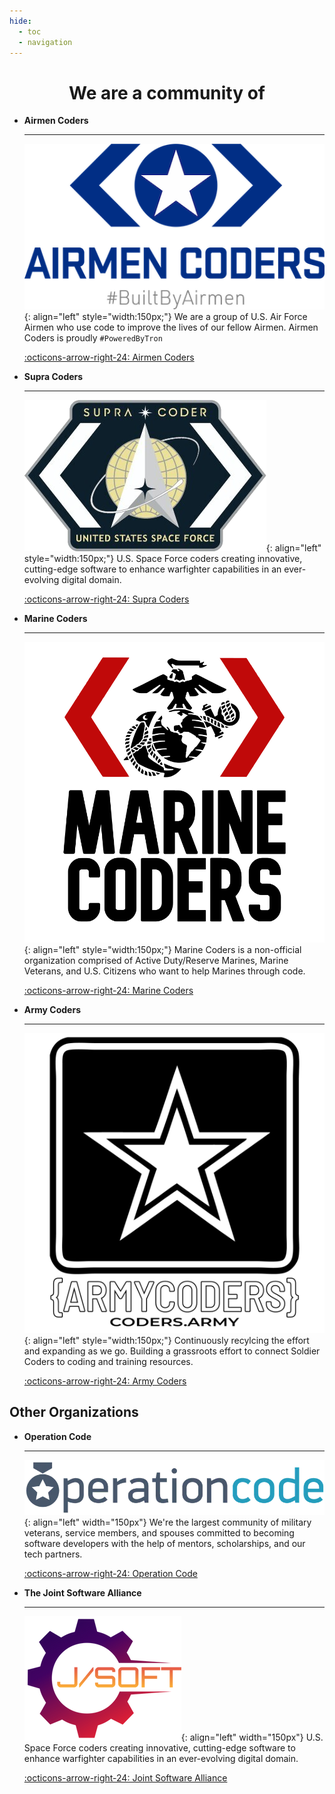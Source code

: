 ```yaml
---
hide:
  - toc
  - navigation
---
```


<h1 align="center" class="typerheader">
 We are a community of
  <a href="#" class="typewrite" data-period="2000" data-type='[ "Developers.", "Marines.", "Sailors.", "Engineers.", "Airmen.", "Guardians.", "Veterans."]'>
    <span class="wrap"></span>
  </a>
</h1>

<div class="grid cards" markdown>

-   __Airmen Coders__

    ---

    ![Airmen Coders Logo](assets/organizations/airmencoders.png){: align="left" style="width:150px;"}
    We are a group of U.S. Air Force Airmen who use code to improve the lives of our fellow Airmen. Airmen Coders is proudly `#PoweredByTron`

    [:octicons-arrow-right-24: Airmen Coders](https://airmencoders.us/)

-   __Supra Coders__

    ---
    ![Supra Coders Logo](assets/organizations/supracoders.png){: align="left" style="width:150px;"}
    U.S. Space Force coders creating innovative, cutting-edge software to enhance warfighter capabilities in an ever-evolving digital domain.

    [:octicons-arrow-right-24: Supra Coders](https://supracoders.us/)

-   __Marine Coders__

    ---
    ![Marine Coders Logo](assets/organizations/marinecoders_small_text_invert.png){: align="left" style="width:150px;"}
    Marine Coders is a non-official organization comprised of Active Duty/Reserve Marines, Marine Veterans, and U.S. Citizens who want to help Marines through code.

    [:octicons-arrow-right-24: Marine Coders](https://marines.dev)

-   __Army Coders__

    ---
    ![Army Coders Logos](assets/organizations/armycoders_logo1.png){: align="left" style="width:150px;"}
    Continuously recylcing the effort and expanding as we go. Building a grassroots effort to connect Soldier Coders to coding and training resources.

    [:octicons-arrow-right-24: Army Coders](https://coders.army/)

</div>


## Other Organizations

<div class="grid cards" markdown>

-   __Operation Code__

    ---

    ![Operation Code Logos](assets/organizations/large-blue-logo.webp){: align="left" width="150px"}
    We're the largest community of military veterans, service members, and spouses committed to becoming software developers with the help of mentors, scholarships, and our tech partners.

    [:octicons-arrow-right-24: Operation Code](https://operationcode.org/)

-   __The Joint Software Alliance__

    ---
    ![JSOFT Logos](assets/organizations/JSOFT_Logo_Color.webp){: align="left" width="150px"}
    U.S. Space Force coders creating innovative, cutting-edge software to enhance warfighter capabilities in an ever-evolving digital domain.

    [:octicons-arrow-right-24: Joint Software Alliance](https://supracoders.us/)


</div>
<style>
@media only screen and (max-width: 600px) {
    .md-typeset .grid {
        grid-gap: .4rem;
        display: grid;
        grid-template-columns: repeat(auto-fit,minmax(16rem,1fr));
        margin: 1em 0;
    }
}
@media only screen and (min-width: 600px) {
    .md-typeset .grid {
        grid-gap: .4rem;
        display: grid;
        grid-template-columns: repeat(auto-fit,minmax(20rem,1fr));
        margin: 1em 0;
    }
}
</style>

<script>
var TxtType = function(el, toRotate, period) {
        this.toRotate = toRotate;
        this.el = el;
        this.loopNum = 0;
        this.period = parseInt(period, 10) || 2000;
        this.txt = '';
        this.tick();
        this.isDeleting = false;
    };

    TxtType.prototype.tick = function() {
        var i = this.loopNum % this.toRotate.length;
        var fullTxt = this.toRotate[i];

        if (this.isDeleting) {
        this.txt = fullTxt.substring(0, this.txt.length - 1);
        } else {
        this.txt = fullTxt.substring(0, this.txt.length + 1);
        }

        this.el.innerHTML = '<span class="wrap">'+this.txt+'</span>';

        var that = this;
        var delta = 200 - Math.random() * 100;

        if (this.isDeleting) { delta /= 2; }

        if (!this.isDeleting && this.txt === fullTxt) {
        delta = this.period;
        this.isDeleting = true;
        } else if (this.isDeleting && this.txt === '') {
        this.isDeleting = false;
        this.loopNum++;
        delta = 500;
        }

        setTimeout(function() {
        that.tick();
        }, delta);
    };

    window.onload = function() {
        var elements = document.getElementsByClassName('typewrite');
        for (var i=0; i<elements.length; i++) {
            var toRotate = elements[i].getAttribute('data-type');
            var period = elements[i].getAttribute('data-period');
            if (toRotate) {
              new TxtType(elements[i], JSON.parse(toRotate), period);
            }
        }
        // INJECT CSS
        var css = document.createElement("style");
        css.type = "text/css";
        css.innerHTML = ".typewrite > .wrap { border-right: 0.08em solid #fff}";
        document.body.appendChild(css);
    };
</script>